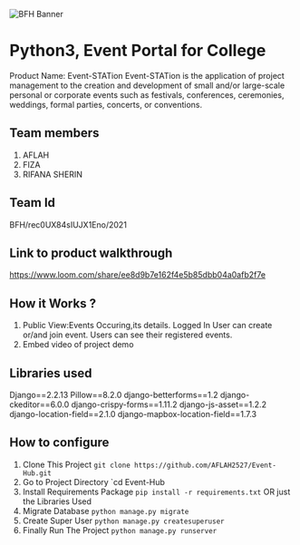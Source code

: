 ![BFH Banner](https://trello-attachments.s3.amazonaws.com/542e9c6316504d5797afbfb9/542e9c6316504d5797afbfc1/39dee8d993841943b5723510ce663233/Frame_19.png)
# Python3, Event Portal for College
Product Name: Event-STATion
Event-STATion is the application of project management
to the creation and development of small and/or large-scale personal or corporate events
such as festivals, conferences, ceremonies, weddings, formal parties, concerts, or conventions.
## Team members
1. AFLAH
2. FIZA
3. RIFANA SHERIN
## Team Id
BFH/rec0UX84sIUJX1Eno/2021
## Link to product walkthrough
https://www.loom.com/share/ee8d9b7e162f4e5b85dbb04a0afb2f7e
## How it Works ?
1. Public View:Events Occuring,its details.
   Logged In User can create or/and join event.
   Users can see their registered events.
2. Embed video of project demo
## Libraries used
Django==2.2.13
Pillow==8.2.0
django-betterforms==1.2
django-ckeditor==6.0.0
django-crispy-forms==1.11.2
django-js-asset==1.2.2
django-location-field==2.1.0
django-mapbox-location-field==1.7.3
## How to configure
1. Clone This Project `git clone https://github.com/AFLAH2527/Event-Hub.git`
2. Go to Project Directory `cd Event-Hub
5. Install Requirements Package 
    `pip install -r requirements.txt`
    OR just the Libraries Used
7. Migrate Database `python manage.py migrate`
8. Create Super User `python manage.py createsuperuser`
9. Finally Run The Project `python manage.py runserver`
